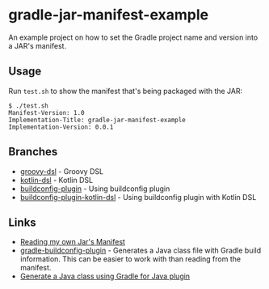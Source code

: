 # gradle-jar-manifest-example

An example project on how to set the Gradle project name and version into a JAR's manifest.

## Usage

Run `test.sh` to show the manifest that's being packaged with the JAR:

```
$ ./test.sh 
Manifest-Version: 1.0
Implementation-Title: gradle-jar-manifest-example
Implementation-Version: 0.0.1
```

## Branches

* [groovy-dsl](https://github.com/cstroe/gradle-jar-manifest-example/tree/groovy-dsl) - Groovy DSL
* [kotlin-dsl](https://github.com/cstroe/gradle-jar-manifest-example/tree/kotlin-dsl) - Kotlin DSL
* [buildconfig-plugin](https://github.com/cstroe/gradle-jar-manifest-example/tree/buildconfig-plugin) - Using buildconfig plugin
* [buildconfig-plugin-kotlin-dsl](https://github.com/cstroe/gradle-jar-manifest-example/tree/buildconfig-plugin-kotlin-dsl) - Using buildconfig plugin with Kotlin DSL

## Links

* [Reading my own Jar's Manifest](https://stackoverflow.com/questions/1272648/reading-my-own-jars-manifest)
* [gradle-buildconfig-plugin](https://github.com/mfuerstenau/gradle-buildconfig-plugin) - Generates a Java class file with Gradle build information.  This can be easier to work with than reading from the manifest.
* [Generate a Java class using Gradle for Java plugin](https://stackoverflow.com/questions/20104323/generate-a-java-class-using-gradle-for-java-plugin)
